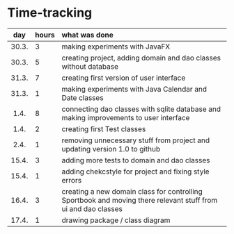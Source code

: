 # Time-tracking

| day | hours | what was done |
| :----:|:-----| :-----|
| 30.3. | 3    | making experiments with JavaFX |
| 30.3. | 5    | creating project, adding domain and dao classes without database |
| 31.3. | 7    | creating first version of user interface |
| 31.3. | 1    | making experiments with Java Calendar and Date classes |
| 1.4.  | 8    | connecting dao classes with sqlite database and making improvements to user interface |
| 1.4.  | 2    | creating first Test classes |
| 2.4.  | 1    | removing unnecessary stuff from project and updating version 1.0 to github |
| 15.4. | 3    | adding more tests to domain and dao classes |
| 15.4. | 1    | adding chekcstyle for project and fixing style errors |
| 16.4. | 3    | creating a new domain class for controlling Sportbook and moving there relevant stuff from ui and dao classes |
| 17.4. | 1    | drawing package / class diagram
